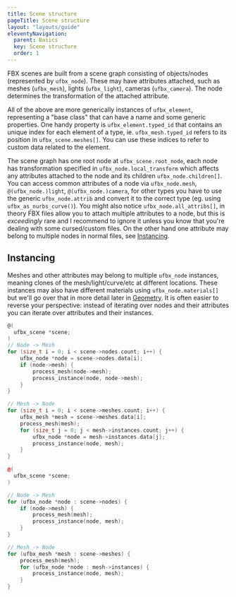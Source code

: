 ```yaml
---
title: Scene structure
pageTitle: Scene structure
layout: "layouts/guide"
eleventyNavigation:
  parent: Basics
  key: Scene structure
  order: 1
---
```


FBX scenes are built from a scene graph consisting of objects/nodes (represented by `ufbx_node`).
These may have attributes attached, such as meshes (`ufbx_mesh`), lights (`ufbx_light`), cameras (`ufbx_camera`).
The node determines the transformation of the attached attribute.

All of the above are more generically instances of `ufbx_element`, representing a "base class" that can have a name
and some generic properties. One handy property is `ufbx_element.typed_id` that contains an unique index for each
element of a type, ie. `ufbx_mesh.typed_id` refers to its position in `ufbx_scene.meshes[]`. You can use these indices
to refer to custom data related to the element.

The scene graph has one root node at `ufbx_scene.root_node`, each node has transformation specified in `ufbx_node.local_transform`
which affects any attributes attached to the node and its children `ufbx_node.children[]`. You can access common attributes
of a node via `ufbx_node.mesh`, `@(ufbx_node.)light`, `@(ufbx_node.)camera`, for other types you have to use the generic
`ufbx_node.attrib` and convert it to the correct type (eg. using `ufbx_as_nurbs_curve()`). You might also notice `ufbx_node.all_attribs[]`,
in theory FBX files allow you to attach multiple attributes to a node, but this is *exceedingly* rare and I recommend to ignore it unless
you know that you're dealing with some cursed/custom files. On the other hand one attribute may belong to multiple nodes in normal files,
see [Instancing](#instancing).

## Instancing

Meshes and other attributes may belong to multiple `ufbx_node` instances, meaning clones of the mesh/light/curve/etc at different locations.
These instances may also have different materials using `ufbx_node.materials[]` but we'll go over that in more detail later in [Geometry](/guide/basics/geometry).
It is often easier to reverse your perspective: instead of iterating over nodes and their attributes you can iterate over attributes and their instances.

```c
@(
  ufbx_scene *scene;
)
// Node -> Mesh
for (size_t i = 0; i < scene->nodes.count; i++) {
    ufbx_node *node = scene->nodes.data[i];
    if (node->mesh) {
        process_mesh(node->mesh);
        process_instance(node, node->mesh);
    }
}

// Mesh -> Node
for (size_t i = 0; i < scene->meshes.count; i++) {
    ufbx_mesh *mesh = scene->meshes.data[i];
    process_mesh(mesh);
    for (size_t j = 0; j < mesh->instances.count; j++) {
        ufbx_node *node = mesh->instances.data[j];
        process_instance(node, mesh);
    }
}
```

```cpp
@(
  ufbx_scene *scene;
)

// Node -> Mesh
for (ufbx_node *node : scene->nodes) {
    if (node->mesh) {
        process_mesh(mesh);
        process_instance(node, mesh);
    }
}

// Mesh -> Node
for (ufbx_mesh *mesh : scene->meshes) {
    process_mesh(mesh);
    for (ufbx_node *node : mesh->instances) {
        process_instance(node, mesh);
    }
}
```

<!-- OLD

## Elements

A `ufbx_scene` consists of multiple **elements**[^1]: Meshes, materials, animated properties, etc. are all represented as elements.

You can access all the elements of a scene through `ufbx_scene.elements` and more conveniently through typed lists of
elements such as `ufbx_scene.meshes`. Each element stores it's index in the shared list (`ufbx_element.element_id`) and
in the per-type list (`ufbx_element.typed_id`), these indices are stable when loading the _same_[^2] file multiple times.

[^1]: FBX calls these "objects", but ufbx uses "element" to avoid confusion with 3D objects.

[^2]: The indices may change between multiple re-exports of the same file!

### Overview of element types

Here's a preview of all supported element types in ufbx. We will go over these in detail later so feel free to skim
the list to get a feel of what is possible.

- <strong>Scene hierarchy</strong>
  - Object&emsp;`ufbx_node`
- <strong>Node attachments</strong>
  - Mesh geometry&emsp;`ufbx_mesh`
  - Light source&emsp;`ufbx_light`
  - Camera&emsp;`ufbx_camera`
  - Bone&emsp;`ufbx_bone`
  - Empty / Null&emsp;`ufbx_empty`&ensp;`ufbx_marker`
  - Curves&emsp;`ufbx_line_curve`&ensp;`ufbx_nurbs_curve`
  - Surfaces&emsp;`ufbx_nurbs_surface`&ensp;`ufbx_nurbs_trim_surface`&ensp;`ufbx_nurbs_trim_boundary`
  - Oddities&emsp;`ufbx_procedural_geometry`&ensp;`ufbx_stereo_camera`&ensp;`ufbx_camera_switcher`&ensp;`ufbx_lod_group`
- <strong>Geometry deformers</strong>
  - Skinning&emsp;`ufbx_skin_deformer`&ensp;`ufbx_skin_cluster`
  - Blend shape&emsp;`ufbx_blend_deformer`&ensp;`ufbx_blend_channel`&ensp;`ufbx_blend_shape`
  - Geometry cache&emsp;`ufbx_cache_deformer`&ensp;`ufbx_cache_file`
- <strong>Shading</strong>
  - Material&emsp;`ufbx_material`
  - Texture&emsp;`ufbx_texture`&ensp;`ufbx_video`
  - Shading model&emsp;`ufbx_shader`&ensp;`ufbx_shader_binding`
- <strong>Animation</strong>
  - Stack / Take&emsp;`ufbx_anim_stack`
  - Layer&emsp;`ufbx_anim_layer`
  - Curves&emsp;`ufbx_anim_value`&ensp;`ufbx_anim_curve`
- <strong>Authoring</strong>
  - Collections&emsp;`ufbx_display_layer`&ensp;`ufbx_selection_set`&ensp;`ufbx_selection_node`
  - Constraints / Rigging&emsp;`ufbx_character`&ensp;`ufbx_constraint`&ensp;`ufbx_pose`
  - Metadata&emsp;`ufbx_metadata_object`
  - Unknown&emsp;`ufbx_unknown`

## Node hierarchy

Nodes (`ufbx_node`) represent objects in the scene. By themselves they only have name and transformation but may contain
contain *attributes*, such as a mesh (`ufbx_mesh`). A node may also have child nodes that inherit the parent's transformation.
The scene contains a single root `ufbx_scene.root_node` that contains all the top-level nodes.

```c
void visit_node(ufbx_node *node)
{
    // Print the name and local position
    ufbx_vec3 pos = node->local_transform.translation;
    printf("Node %s: (%f, %f, %f)\n", node->name.data,
        pos.x, pos.y, pos.z);

    // Recursively visit the children
    for (size_t i = 0; i < node->children.count; i++) {
        ufbx_node *child = node->children.data[i];
        visit_node(child);
    }
}

ufbx_scene *scene;
visit_node(scene->root_node);
```

Alternatively we can use `ufbx_scene.nodes` that contains a flattened list of all nodes.
The nodes are sorted by depth so you can apply parent transformations without recursion!

Here's an example how to compute `ufbx_node.node_to_world`.

```c
ufbx_scene *scene;
ufbx_matrix node_to_world[128];

for (size_t i = 0; i < scene->nodes.count; i++) {
    ufbx_node *node = scene->nodes.data[i];

    // Resolve the parent transform (use identity if root)
    ufbx_matrix parent_to_world = ufbx_identity_matrix;
    if (node->parent) {
        uint32_t parent_id = node->parent->typed_id;

        // NOTE: `parent_id < i` due to nodes being sorted by depth
        parent_to_world = node_to_world[parent_id];
    }

    // NOTE: `i == node->typed_id` as that's the order we iterate in
    node_to_world[i] = ufbx_matrix_mul(&parent_to_world, &node->node_to_parent);
}
```

Transformation is represented using `ufbx_node.local_transform`

{% include "viewer.md",
  id: "blender-default",
  class: "doc-viewer doc-viewer-mid",
%}
<script>
viewerDescs["blender-default"] = {
  scene: "/static/models/blender_default_cube.fbx",
  camera: {
    yaw: 0,
    pitch: 0,
    distance: 30,
    offset: { x: 0, y: 0, z: 0 },
  },
  outliner: {
    showMaterials: true,
  },
  props: {
    show: true,
  },
}
</script>

Here is another scene you might care about_!

{% include "viewer.md",
  id: "blender-default-alt",
  class: "doc-viewer doc-viewer-mid",
%}
<script>
viewerDescs["blender-default-alt"] = {
  scene: "/static/models/blender_default_cube.fbx",
  camera: {
    yaw: 0,
    pitch: 0,
    distance: 30,
    offset: { x: 0, y: 0, z: 0 },
  },
}
</script>

HEE

{% include "viewer.md",
  id: "blender-default-alt3",
  class: "doc-viewer doc-viewer-mid",
%}
<script>
viewerDescs["blender-default-alt3"] = {
  scene: "/static/models/blender_default_cube.fbx",
  camera: {
    yaw: 0,
    pitch: 0,
    distance: 30,
    offset: { x: 0, y: 0, z: 0 },
  },
}
</script>

-->
